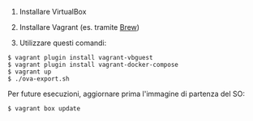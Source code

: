 1) Installare VirtualBox

2) Installare Vagrant (es. tramite [Brew](https://brew.sh))

3) Utilizzare questi comandi:

```
$ vagrant plugin install vagrant-vbguest
$ vagrant plugin install vagrant-docker-compose
$ vagrant up
$ ./ova-export.sh
```


Per future esecuzioni, aggiornare prima l'immagine di partenza del SO:
```
$ vagrant box update
```

